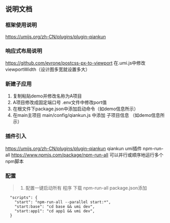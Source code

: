 ## 说明文档
### 框架使用说明
  https://umijs.org/zh-CN/plugins/plugin-qiankun
### 响应式布局说明
  https://github.com/evrone/postcss-px-to-viewport
  在.umi.js中修改 viewportWidth（设计图多宽就设置多大）

### 新建子应用
  1. 复制粘贴demo并修改名称为A项目
  2. A项目修改成固定端口号  .env文件中修改port值
  3. 在根文件下package.json中添加启动命令（如demo信息所示）
  4. 在main主项目 main/config/qiankun.js 中添加 子项目信息 （如demo信息所示）

### 插件引入
  https://umijs.org/zh-CN/plugins/plugin-qiankun    qiankun umi插件
  npm-run-all https://www.npmjs.com/package/npm-run-all 可以并行或顺序地运行多个npm脚本
### 配置
> 1. 配置一键启动所有 程序
  下载 npm-run-all package.json添加 
```
  "scripts": {
    "start": "npm-run-all --parallel start:*",
    "start:base": "cd base && umi dev",
    "start:app1": "cd app1 && umi dev",
  }
```
